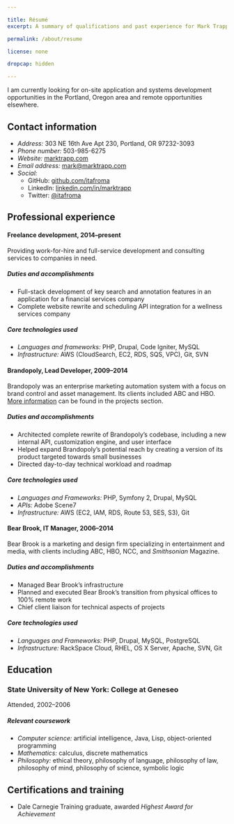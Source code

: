 ```yaml
---

title: Résumé
excerpt: A summary of qualifications and past experience for Mark Trapp.

permalink: /about/resume

license: none

dropcap: hidden

---
```


I am currently looking for on-site application and systems development opportunities in the Portland, Oregon area and remote opportunities elsewhere.

## Contact information

* *Address:* 303 NE 16th Ave Apt 230, Portland, OR 97232-3093
* *Phone number:* 503-985-6275
* *Website:* [marktrapp.com](http://marktrapp.com)
* *Email address:* <mark@marktrapp.com>
* *Social:*
    * GitHub: [github.com/itafroma](https://github.com/itafroma)
    * LinkedIn: [linkedin.com/in/marktrapp](https://www.linkedin.com/in/marktrapp)
    * Twitter: [@itafroma](https://twitter.com/itafroma)

## Professional experience

#### Freelance development, 2014–present

Providing work-for-hire and full-service development and consulting services to companies in need.

##### Duties and accomplishments

* Full-stack development of key search and annotation features in an application for a financial services company
* Complete website rewrite and scheduling API integration for a wellness services company

##### Core technologies used

* *Languages and frameworks:* PHP, Drupal, Code Igniter, MySQL
* *Infrastructure:* AWS (CloudSearch, EC2, RDS, SQS, VPC), Git, SVN

#### Brandopoly, Lead Developer, 2009–2014

Brandopoly was an enterprise marketing automation system with a focus on brand control and asset management. Its clients included ABC and HBO. [More information][1] can be found in the projects section.

##### Duties and accomplishments

* Architected complete rewrite of Brandopoly’s codebase, including a new internal API, customization engine, and user interface
* Helped expand Brandopoly’s potential reach by creating a version of its product targeted towards small businesses
* Directed day-to-day technical workload and roadmap

##### Core technologies used

* *Languages and Frameworks:* PHP, Symfony 2, Drupal, MySQL
* *APIs:* Adobe Scene7
* *Infrastructure:* AWS (EC2, IAM, RDS, Route 53, SES, S3), Git

#### Bear Brook, IT Manager, 2006–2014

Bear Brook is a marketing and design firm specializing in entertainment and media, with clients including ABC, HBO, NCC, and *Smithsonian* Magazine.

##### Duties and accomplishments

* Managed Bear Brook’s infrastructure
* Planned and executed Bear Brook’s transition from physical offices to 100% remote work
* Chief client liaison for technical aspects of projects

##### Core technologies used

* *Languages and Frameworks:* PHP, Drupal, MySQL, PostgreSQL
* *Infrastructure:* RackSpace Cloud, RHEL, OS X Server, Apache, SVN, Git

## Education

### State University of New York: College at Geneseo

Attended, 2002–2006

##### Relevant coursework

* *Computer science:* artificial intelligence, Java, Lisp, object-oriented programming
* *Mathematics:* calculus, discrete mathematics
* *Philosophy:* ethical theory, philosophy of language, philosophy of law, philosophy of mind, philosophy of science, symbolic logic

## Certifications and training

* Dale Carnegie Training graduate, awarded *Highest Award for Achievement*

[1]: http://marktrapp.com/projects/brandopoly "My write-up on Brandopoly"
